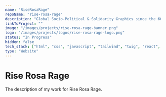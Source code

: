 ```yaml
---
name: "RiseRosaRage"
repoName: "rise-rosa-rage"
description: "Global Socio-Political & Solidarity Graphics since the 60s. Developed with Aircury."
linkToProject: ""
image: "/images/projects/rise-rosa-rage-banner.png"
logo: "/images/projects/logos/rise-rosa-rage-logo.png"
status: "In Progress"
hidden: false
tech_stack: ["html", "css", "javascript", "tailwind", "twig", "react", "git"]
type: "Website"
---
```


# Rise Rosa Rage

The description of my work for Rise Rosa Rage.
